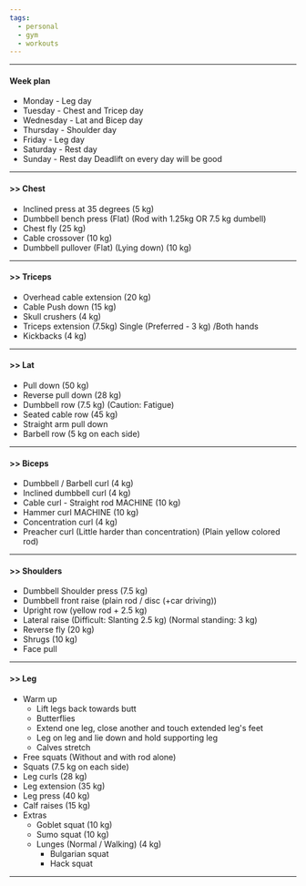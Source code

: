 ```yaml
---
tags:
  - personal
  - gym
  - workouts
---
```

---
#### Week plan
- Monday - Leg day
- Tuesday - Chest and Tricep day
- Wednesday - Lat and Bicep day
- Thursday - Shoulder day
- Friday - Leg day
- Saturday - Rest day
- Sunday - Rest day
Deadlift on every day will be good

---
#### >> Chest
- Inclined press at 35 degrees (5 kg)  
- Dumbbell bench press (Flat) (Rod with 1.25kg OR 7.5 kg dumbell)
- Chest fly (25 kg)
- Cable crossover (10 kg)
- Dumbbell pullover (Flat) (Lying down) (10 kg)

---
#### >> Triceps
- Overhead cable extension (20 kg)  
- Cable Push down (15 kg)
- Skull crushers  (4 kg)
- Triceps extension (7.5kg) Single (Preferred - 3 kg) /Both hands  
- Kickbacks (4 kg)
---
#### >> Lat
- Pull down (50 kg)
- Reverse pull down (28 kg)
- Dumbbell row (7.5 kg) (Caution: Fatigue)
- Seated cable row (45 kg)
- Straight arm pull down
- Barbell row (5 kg on each side)
---
#### >> Biceps
- Dumbbell / Barbell curl (4 kg)
- Inclined dumbbell curl (4 kg)
- Cable curl - Straight rod MACHINE (10 kg)
- Hammer curl MACHINE (10 kg)
- Concentration curl (4 kg)
- Preacher curl (Little harder than concentration) (Plain yellow colored rod)
---
#### >> Shoulders
- Dumbbell Shoulder press (7.5 kg)
- Dumbbell front raise (plain rod / disc (+car driving))
- Upright row (yellow rod + 2.5 kg)
- Lateral raise (Difficult: Slanting 2.5 kg) (Normal standing: 3 kg)
- Reverse fly (20 kg)
- Shrugs (10 kg)
- Face pull
---
#### >> Leg
- Warm up
	- Lift legs back towards butt
	- Butterflies
	- Extend one leg, close another and touch extended leg's feet
	- Leg on leg and lie down and hold supporting leg
	- Calves stretch
- Free squats (Without and with rod alone)
- Squats (7.5 kg on each side)
- Leg curls (28 kg)
- Leg extension (35 kg)
- Leg press (40 kg)
- Calf raises (15 kg)
- Extras
	- Goblet squat (10 kg)
	- Sumo squat (10 kg)
	- Lunges (Normal / Walking) (4 kg)
        - Bulgarian squat
        - Hack squat
---
